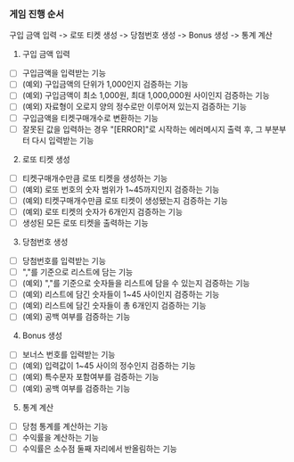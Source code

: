 ### 게임 진행 순서
구입 금액 입력 -> 로또 티켓 생성 -> 당첨번호 생성 -> Bonus 생성 -> 통계 계산

1. 구입 금액 입력
-[ ] 구입금액을 입력받는 기능
-[ ] (예외) 구입금액의 단위가 1,000인지 검증하는 기능
-[ ] (예외) 구입금액이 최소 1,000원, 최대 1,000,000원 사이인지 검증하는 기능
-[ ] (예외) 자료형이 오로지 양의 정수로만 이루어져 있는지 검증하는 기능
-[ ] 구입금액을 티켓구매개수로 변환하는 기능
-[ ] 잘못된 값을 입력하는 경우 "[ERROR]"로 시작하는 에러메시지 출력 후, 그 부분부터 다시 입력받는 기능

2. 로또 티켓 생성
-[ ] 티켓구매개수만큼 로또 티켓을 생성하는 기능
-[ ] (예외) 로또 번호의 숫자 범위가 1~45까지인지 검증하는 기능
-[ ] (예외) 티켓구매개수만큼 로또 티켓이 생성됐는지 검증하는 기능
-[ ] (예외) 로또 티켓의 숫자가 6개인지 검증하는 기능
-[ ] 생성된 모든 로또 티켓을 출력하는 기능

3. 당첨번호 생성
-[ ] 당첨번호를 입력받는 기능
-[ ] ","를 기준으로 리스트에 담는 기능
-[ ] (예외) ","를 기준으로 숫자들을 리스트에 담을 수 있는지 검증하는 기능
-[ ] (예외) 리스트에 담긴 숫자들이 1~45 사이인지 검증하는 기능
-[ ] (예외) 리스트에 담긴 숫자들이 총 6개인지 검증하는 기능
-[ ] (예외) 공백 여부를 검증하는 기능

4. Bonus 생성
-[ ] 보너스 번호를 입력받는 기능
-[ ] (예외) 입력값이 1~45 사이의 정수인지 검증하는 기능
-[ ] (예외) 특수문자 포함여부를 검증하는 기능
-[ ] (예외) 공백 여부를 검증하는 기능

5. 통계 계산 
-[ ] 당첨 통계를 계산하는 기능
-[ ] 수익률을 계산하는 기능
-[ ] 수익률은 소수점 둘째 자리에서 반올림하는 기능

